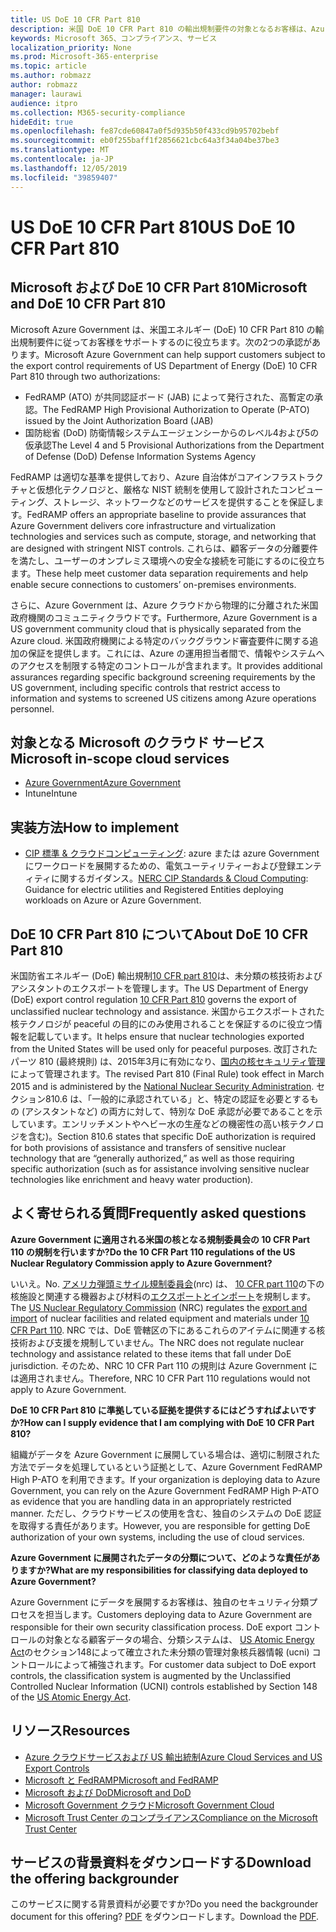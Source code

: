 ```yaml
---
title: US DoE 10 CFR Part 810
description: 米国 DoE 10 CFR Part 810 の輸出規制要件の対象となるお客様は、Azure Government を使用できます。
keywords: Microsoft 365、コンプライアンス、サービス
localization_priority: None
ms.prod: Microsoft-365-enterprise
ms.topic: article
ms.author: robmazz
author: robmazz
manager: laurawi
audience: itpro
ms.collection: M365-security-compliance
hideEdit: true
ms.openlocfilehash: fe87cde60847a0f5d935b50f433cd9b95702bebf
ms.sourcegitcommit: eb0f255baff1f2856621cbc64a3f34a04be37be3
ms.translationtype: MT
ms.contentlocale: ja-JP
ms.lasthandoff: 12/05/2019
ms.locfileid: "39859407"
---
```

# <a name="us-doe-10-cfr-part-810"></a><span data-ttu-id="59b99-104">US DoE 10 CFR Part 810</span><span class="sxs-lookup"><span data-stu-id="59b99-104">US DoE 10 CFR Part 810</span></span>

## <a name="microsoft-and-doe-10-cfr-part-810"></a><span data-ttu-id="59b99-105">Microsoft および DoE 10 CFR Part 810</span><span class="sxs-lookup"><span data-stu-id="59b99-105">Microsoft and DoE 10 CFR Part 810</span></span>

<span data-ttu-id="59b99-106">Microsoft Azure Government は、米国エネルギー (DoE) 10 CFR Part 810 の輸出規制要件に従ってお客様をサポートするのに役立ちます。次の2つの承認があります。</span><span class="sxs-lookup"><span data-stu-id="59b99-106">Microsoft Azure Government can help support customers subject to the export control requirements of US Department of Energy (DoE) 10 CFR Part 810 through two authorizations:</span></span>

- <span data-ttu-id="59b99-107">FedRAMP (ATO) が共同認証ボード (JAB) によって発行された、高暫定の承認。</span><span class="sxs-lookup"><span data-stu-id="59b99-107">The FedRAMP High Provisional Authorization to Operate (P-ATO) issued by the Joint Authorization Board (JAB)</span></span>
- <span data-ttu-id="59b99-108">国防総省 (DoD) 防衛情報システムエージェンシーからのレベル4および5の仮承認</span><span class="sxs-lookup"><span data-stu-id="59b99-108">The Level 4 and 5 Provisional Authorizations from the Department of Defense (DoD) Defense Information Systems Agency</span></span>

<span data-ttu-id="59b99-109">FedRAMP は適切な基準を提供しており、Azure 自治体がコアインフラストラクチャと仮想化テクノロジと、厳格な NIST 統制を使用して設計されたコンピューティング、ストレージ、ネットワークなどのサービスを提供することを保証します。</span><span class="sxs-lookup"><span data-stu-id="59b99-109">FedRAMP offers an appropriate baseline to provide assurances that Azure Government delivers core infrastructure and virtualization technologies and services such as compute, storage, and networking that are designed with stringent NIST controls.</span></span> <span data-ttu-id="59b99-110">これらは、顧客データの分離要件を満たし、ユーザーのオンプレミス環境への安全な接続を可能にするのに役立ちます。</span><span class="sxs-lookup"><span data-stu-id="59b99-110">These help meet customer data separation requirements and help enable secure connections to customers’ on-premises environments.</span></span>

<span data-ttu-id="59b99-111">さらに、Azure Government は、Azure クラウドから物理的に分離された米国政府機関のコミュニティクラウドです。</span><span class="sxs-lookup"><span data-stu-id="59b99-111">Furthermore, Azure Government is a US government community cloud that is physically separated from the Azure cloud.</span></span> <span data-ttu-id="59b99-112">米国政府機関による特定のバックグラウンド審査要件に関する追加の保証を提供します。これには、Azure の運用担当者間で、情報やシステムへのアクセスを制限する特定のコントロールが含まれます。</span><span class="sxs-lookup"><span data-stu-id="59b99-112">It provides additional assurances regarding specific background screening requirements by the US government, including specific controls that restrict access to information and systems to screened US citizens among Azure operations personnel.</span></span>

## <a name="microsoft-in-scope-cloud-services"></a><span data-ttu-id="59b99-113">対象となる Microsoft のクラウド サービス</span><span class="sxs-lookup"><span data-stu-id="59b99-113">Microsoft in-scope cloud services</span></span>

- [<span data-ttu-id="59b99-114">Azure Government</span><span class="sxs-lookup"><span data-stu-id="59b99-114">Azure Government</span></span>](https://aka.ms/AzureCompliance)
- <span data-ttu-id="59b99-115">Intune</span><span class="sxs-lookup"><span data-stu-id="59b99-115">Intune</span></span>

## <a name="how-to-implement"></a><span data-ttu-id="59b99-116">実装方法</span><span class="sxs-lookup"><span data-stu-id="59b99-116">How to implement</span></span>

- <span data-ttu-id="59b99-117">[CIP 標準 & クラウドコンピューティング](https://aka.ms/AzureNERC): azure または azure Government にワークロードを展開するための、電気ユーティリティーおよび登録エンティティに関するガイダンス。</span><span class="sxs-lookup"><span data-stu-id="59b99-117">[NERC CIP Standards & Cloud Computing](https://aka.ms/AzureNERC): Guidance for electric utilities and Registered Entities deploying workloads on Azure or Azure Government.</span></span>

## <a name="about-doe-10-cfr-part-810"></a><span data-ttu-id="59b99-118">DoE 10 CFR Part 810 について</span><span class="sxs-lookup"><span data-stu-id="59b99-118">About DoE 10 CFR Part 810</span></span>

<span data-ttu-id="59b99-119">米国防省エネルギー (DoE) 輸出規制[10 CFR part 810](https://www.govinfo.gov/content/pkg/FR-2015-02-23/pdf/2015-03479.pdf)は、未分類の核技術およびアシスタントのエクスポートを管理します。</span><span class="sxs-lookup"><span data-stu-id="59b99-119">The US Department of Energy (DoE) export control regulation [10 CFR Part 810](https://www.govinfo.gov/content/pkg/FR-2015-02-23/pdf/2015-03479.pdf) governs the export of unclassified nuclear technology and assistance.</span></span> <span data-ttu-id="59b99-120">米国からエクスポートされた核テクノロジが peaceful の目的にのみ使用されることを保証するのに役立つ情報を記載しています。</span><span class="sxs-lookup"><span data-stu-id="59b99-120">It helps ensure that nuclear technologies exported from the United States will be used only for peaceful purposes.</span></span> <span data-ttu-id="59b99-121">改訂されたパーツ 810 (最終規則) は、2015年3月に有効になり、[国内の核セキュリティ管理](https://www.energy.gov/nnsa/national-nuclear-security-administration)によって管理されます。</span><span class="sxs-lookup"><span data-stu-id="59b99-121">The revised Part 810 (Final Rule) took effect in March 2015 and is administered by the [National Nuclear Security Administration](https://www.energy.gov/nnsa/national-nuclear-security-administration).</span></span> <span data-ttu-id="59b99-122">セクション810.6 は、「一般的に承認されている」と、特定の認証を必要とするもの (アシスタントなど) の両方に対して、特別な DoE 承認が必要であることを示しています。エンリッチメントやヘビー水の生産などの機密性の高い核テクノロジを含む)。</span><span class="sxs-lookup"><span data-stu-id="59b99-122">Section 810.6 states that specific DoE authorization is required for both provisions of assistance and transfers of sensitive nuclear technology that are “generally authorized,” as well as those requiring specific authorization (such as for assistance involving sensitive nuclear technologies like enrichment and heavy water production).</span></span>

## <a name="frequently-asked-questions"></a><span data-ttu-id="59b99-123">よく寄せられる質問</span><span class="sxs-lookup"><span data-stu-id="59b99-123">Frequently asked questions</span></span>

<span data-ttu-id="59b99-124">**Azure Government に適用される米国の核となる規制委員会の 10 CFR Part 110 の規制を行いますか?**</span><span class="sxs-lookup"><span data-stu-id="59b99-124">**Do the 10 CFR Part 110 regulations of the US Nuclear Regulatory Commission apply to Azure Government?**</span></span>

<span data-ttu-id="59b99-125">いいえ。</span><span class="sxs-lookup"><span data-stu-id="59b99-125">No.</span></span> <span data-ttu-id="59b99-126">[アメリカ弾頭ミサイル規制委員会](https://www.nrc.gov/)(nrc) は、 [10 CFR part 110](https://www.nrc.gov/reading-rm/doc-collections/cfr/part110/)の下の核施設と関連する機器および材料の[エクスポートとインポート](https://www.nrc.gov/about-nrc/ip/export-import.html)を規制します。</span><span class="sxs-lookup"><span data-stu-id="59b99-126">The [US Nuclear Regulatory Commission](https://www.nrc.gov/) (NRC) regulates the [export and import](https://www.nrc.gov/about-nrc/ip/export-import.html) of nuclear facilities and related equipment and materials under [10 CFR Part 110](https://www.nrc.gov/reading-rm/doc-collections/cfr/part110/).</span></span> <span data-ttu-id="59b99-127">NRC では、DoE 管轄区の下にあるこれらのアイテムに関連する核技術および支援を規制していません。</span><span class="sxs-lookup"><span data-stu-id="59b99-127">The NRC does not regulate nuclear technology and assistance related to these items that fall under DoE jurisdiction.</span></span> <span data-ttu-id="59b99-128">そのため、NRC 10 CFR Part 110 の規則は Azure Government には適用されません。</span><span class="sxs-lookup"><span data-stu-id="59b99-128">Therefore, NRC 10 CFR Part 110 regulations would not apply to Azure Government.</span></span>

<span data-ttu-id="59b99-129">**DoE 10 CFR Part 810 に準拠している証拠を提供するにはどうすればよいですか?**</span><span class="sxs-lookup"><span data-stu-id="59b99-129">**How can I supply evidence that I am complying with DoE 10 CFR Part 810?**</span></span>

<span data-ttu-id="59b99-130">組織がデータを Azure Government に展開している場合は、適切に制限された方法でデータを処理しているという証拠として、Azure Government FedRAMP High P-ATO を利用できます。</span><span class="sxs-lookup"><span data-stu-id="59b99-130">If your organization is deploying data to Azure Government, you can rely on the Azure Government FedRAMP High P-ATO as evidence that you are handling data in an appropriately restricted manner.</span></span> <span data-ttu-id="59b99-131">ただし、クラウドサービスの使用を含む、独自のシステムの DoE 認証を取得する責任があります。</span><span class="sxs-lookup"><span data-stu-id="59b99-131">However, you are responsible for getting DoE authorization of your own systems, including the use of cloud services.</span></span>

<span data-ttu-id="59b99-132">**Azure Government に展開されたデータの分類について、どのような責任がありますか?**</span><span class="sxs-lookup"><span data-stu-id="59b99-132">**What are my responsibilities for classifying data deployed to Azure Government?**</span></span>

<span data-ttu-id="59b99-133">Azure Government にデータを展開するお客様は、独自のセキュリティ分類プロセスを担当します。</span><span class="sxs-lookup"><span data-stu-id="59b99-133">Customers deploying data to Azure Government are responsible for their own security classification process.</span></span> <span data-ttu-id="59b99-134">DoE export コントロールの対象となる顧客データの場合、分類システムは、 [US Atomic Energy Act](https://www.epa.gov/laws-regulations/summary-atomic-energy-act)のセクション148によって確立された未分類の管理対象核兵器情報 (ucni) コントロールによって補強されます。</span><span class="sxs-lookup"><span data-stu-id="59b99-134">For customer data subject to DoE export controls, the classification system is augmented by the Unclassified Controlled Nuclear Information (UCNI) controls established by Section 148 of the [US Atomic Energy Act](https://www.epa.gov/laws-regulations/summary-atomic-energy-act).</span></span>

## <a name="resources"></a><span data-ttu-id="59b99-135">リソース</span><span class="sxs-lookup"><span data-stu-id="59b99-135">Resources</span></span>

- [<span data-ttu-id="59b99-136">Azure クラウドサービスおよび US 輸出統制</span><span class="sxs-lookup"><span data-stu-id="59b99-136">Azure Cloud Services and US Export Controls</span></span>](https://servicetrust.microsoft.com/ViewPage/TrustDocuments?command=Download&downloadType=Document&downloadId=c24c11f2-2cd4-444a-9160-19762855ad3a&docTab=6d000410-c9e9-11e7-9a91-892aae8839ad_FAQ_and_White_Papers)
- [<span data-ttu-id="59b99-137">Microsoft と FedRAMP</span><span class="sxs-lookup"><span data-stu-id="59b99-137">Microsoft and FedRAMP</span></span>](offering-fedramp.md)
- [<span data-ttu-id="59b99-138">Microsoft および DoD</span><span class="sxs-lookup"><span data-stu-id="59b99-138">Microsoft and DoD</span></span>](offering-dod-disa-l2-l4-l5.md)
- [<span data-ttu-id="59b99-139">Microsoft Government クラウド</span><span class="sxs-lookup"><span data-stu-id="59b99-139">Microsoft Government Cloud</span></span>](https://www.microsoft.com/enterprise/government)
- [<span data-ttu-id="59b99-140">Microsoft Trust Center のコンプライアンス</span><span class="sxs-lookup"><span data-stu-id="59b99-140">Compliance on the Microsoft Trust Center</span></span>](https://www.microsoft.com/trust-center/compliance/compliance-overview)

## <a name="download-the-offering-backgrounder"></a><span data-ttu-id="59b99-141">サービスの背景資料をダウンロードする</span><span class="sxs-lookup"><span data-stu-id="59b99-141">Download the offering backgrounder</span></span>

<span data-ttu-id="59b99-142">このサービスに関する背景資料が必要ですか?</span><span class="sxs-lookup"><span data-stu-id="59b99-142">Do you need the backgrounder document for this offering?</span></span> <span data-ttu-id="59b99-143">[PDF](https://download.microsoft.com/download/A/E/3/AE309D0E-F8D5-42C9-9B36-86FF51464AFC/DOE_10CFR_Part810-Compliance.pdf) をダウンロードします。</span><span class="sxs-lookup"><span data-stu-id="59b99-143">Download the [PDF](https://download.microsoft.com/download/A/E/3/AE309D0E-F8D5-42C9-9B36-86FF51464AFC/DOE_10CFR_Part810-Compliance.pdf).</span></span>
